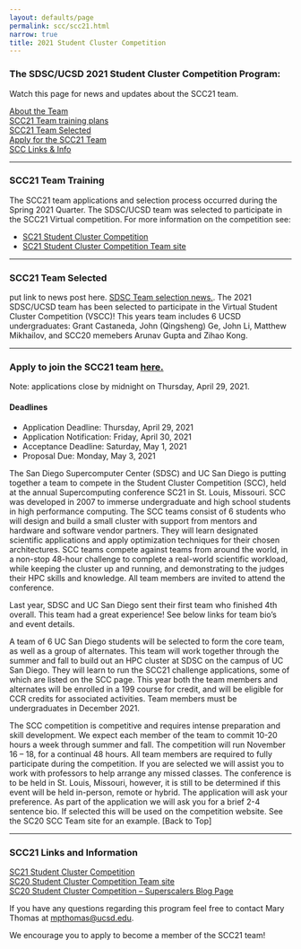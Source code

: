 ```yaml
---
layout: defaults/page
permalink: scc/scc21.html
narrow: true
title: 2021 Student Cluster Competition
---
```

<h3>The SDSC/UCSD 2021 Student Cluster Competition Program:</h3>
<p>Watch this page for news and updates about the SCC21 team.</p>
<a href="#team">About the Team</a><br>
<a href="#training">SCC21 Team training plans</a><br>
<a href="#selected">SCC21 Team Selected</a><br>
<a href="#application">Apply for the SCC21 Team</a><br>
<a href="#links">SCC Links & Info</a><br>

<hr>
<h3 id="training">SCC21 Team Training</h3>
<p>
The SCC21 team applications and selection process occurred during the Spring 2021 Quarter. The SDSC/UCSD team was selected to participate in the SCC21 Virtual competition.
For more information on the competition see: </p>
<ul>
<li><a href="https://sc21.supercomputing.org/program/studentssc/student-cluster-competition/">SC21 Student Cluster Competition</a></li>
<li><a href="https://www.studentclustercompetition.us/">SC21 Student Cluster Competition Team site</a></li>
</ul>

<hr>
<h3 id="selected">SCC21 Team Selected</h3>
put link to news post here.
<a href="https://hpc-students.sdsc.edu/2021/06/01/SDSC-UCSD-Team-Selected-for-SCC21.html">SDSC Team selection news.</a>. The 2021 SDSC/UCSD team has been selected to participate in the Virtual Student Cluster Competition (VSCC)! This years team includes 6 UCSD undergraduates: Grant Castaneda, John (Qingsheng) Ge, John Li, Matthew Mikhailov, and SCC20 memebers Arunav Gupta and Zihao Kong.

<hr>
<h3 id="application">Apply to join the SCC21 team <a href="https://na.eventscloud.com/ereg/newreg.php?eventid=613507&">here.</a> </h3>
Note: applications close by midnight on Thursday, April 29, 2021.

<h4>Deadlines</h4>
<ul>
<li>Application Deadline: Thursday, April 29, 2021</li>
<li>Application Notification: Friday, April 30, 2021</li>
<li>Acceptance Deadline: Saturday, May 1, 2021</li>
<li>Proposal Due: Monday, May 3, 2021</li>
</ul>

The San Diego Supercomputer Center (SDSC) and UC San Diego is putting together a team to compete in the Student Cluster Competition (SCC), held at the annual Supercomputing conference SC21 in St. Louis, Missouri.  SCC was developed in 2007 to immerse undergraduate and high school students in high performance computing.  The SCC teams consist of 6 students who will design and build a small cluster with support from mentors and hardware and software vendor partners.  They will learn designated scientific applications and apply optimization techniques for their chosen architectures. SCC teams compete against teams from around the world, in a non-stop 48-hour challenge to complete a real-world scientific workload, while keeping the cluster up and running, and demonstrating to the judges their HPC skills and knowledge.  All team members are invited to attend the conference.

Last year, SDSC and UC San Diego sent their first team who finished 4th overall.  This team had a great experience!  See below links for team bio’s and event details.

A team of 6 UC San Diego students will be selected to form the core team, as well as a group of alternates.  This team will work together through the summer and fall to build out an HPC cluster at SDSC on the campus of UC San Diego.  They will learn to run the SCC21 challenge applications, some of which are listed on the SCC page.  This year both the team members and alternates will be enrolled in a 199 course for credit, and will be eligible for CCR credits for associated activities.  Team members must be undergraduates in December 2021.

The SCC competition is competitive and requires intense preparation and skill development.  We expect each member of the team to commit 10-20 hours a week through summer and fall.  The competition will run November 16 – 18, for a continual 48 hours.  All team members are required to fully participate during the competition.  If you are selected we will assist you to work with professors to help arrange any missed classes.  The conference is to be held in St. Louis, Missouri, however, it is still to be determined if this event will be held in-person, remote or hybrid.  The application will ask your preference.    As part of the application we will ask you for a brief 2-4 sentence bio.  If selected this will be used on the competition website.  See the SC20 SCC Team site for an example.
[Back to Top]

<hr>
<h3 id="links">SCC21 Links and Information</h3>
<a href="https://sc21.supercomputing.org/program/studentssc/student-cluster-competition/">SC21 Student Cluster Competition</a><br>
<a href="https://www.studentclustercompetition.us/2020/Teams/Team06/index.html">SC20 Student Cluster Competition Team site</a><br>
<a href="https://hpc-students.sdsc.edu/scc"> SC20 Student Cluster Competition – Superscalers Blog Page </a><br>

If you have any questions regarding this program feel free to contact Mary Thomas at mpthomas@ucsd.edu.

We encourage you to apply to become a member of the SCC21 team!
